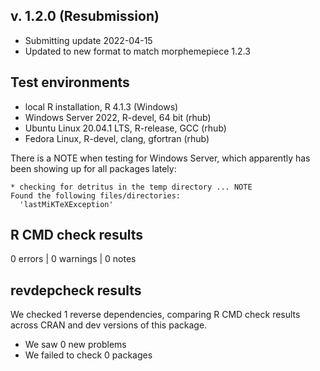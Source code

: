 ## v. 1.2.0 (Resubmission)
* Submitting update 2022-04-15
* Updated to new format to match morphemepiece 1.2.3

## Test environments
* local R installation, R 4.1.3 (Windows)
* Windows Server 2022, R-devel, 64 bit (rhub)
* Ubuntu Linux 20.04.1 LTS, R-release, GCC (rhub)
* Fedora Linux, R-devel, clang, gfortran (rhub)

There is a NOTE when testing for Windows Server, which apparently has been showing up for all packages lately:

```
* checking for detritus in the temp directory ... NOTE
Found the following files/directories:
  'lastMiKTeXException'
```

## R CMD check results

0 errors | 0 warnings | 0 notes

## revdepcheck results

We checked 1 reverse dependencies, comparing R CMD check results across CRAN and dev versions of this package.

 * We saw 0 new problems
 * We failed to check 0 packages
